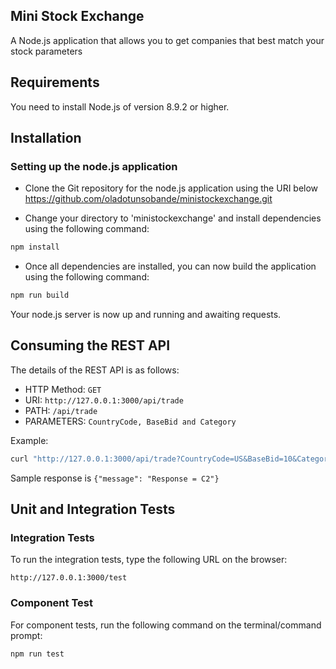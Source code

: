 ## Mini Stock Exchange
A Node.js application that allows you to get companies that best match your stock parameters

## Requirements

You need to install Node.js of version 8.9.2 or higher.

## Installation

###  Setting up the node.js application

- Clone the Git repository for the node.js application using the URI below
	https://github.com/oladotunsobande/ministockexchange.git
	
- Change your directory to 'ministockexchange' and install dependencies using the following command:

```bash
npm install
```
	
- Once all dependencies are installed, you can now build the application using the following command:

```bash
npm run build
```
	
Your node.js server is now up and running and awaiting requests.


## Consuming the REST API

The details of the REST API is as follows:

- HTTP Method: `GET`
- URI: `http://127.0.0.1:3000/api/trade`
- PATH: `/api/trade`
- PARAMETERS: `CountryCode, BaseBid and Category`

Example:

```bash
curl "http://127.0.0.1:3000/api/trade?CountryCode=US&BaseBid=10&Category=Finance"
```

Sample response is `{"message": "Response = C2"}`


## Unit and Integration Tests

### Integration Tests

To run the integration tests, type the following URL on the browser:

`http://127.0.0.1:3000/test`


### Component Test

For component tests, run the following command on the terminal/command prompt:

```bash
npm run test
```